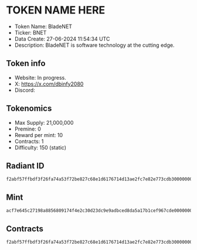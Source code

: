 # TOKEN NAME HERE

- Token Name: BladeNET
- Ticker: BNET
- Data Create: 27-06-2024 11:54:34 UTC
- Description: BladeNET is software technology at the cutting edge.

## Token info
- Website: In progress.
- X: https://x.com/dbinfy2080
- Discord: 

## Tokenomics
- Max Supply:  21,000,000
- Premine:   0
- Reward per mint:  10
- Contracts:   1
- Difficulty: 150 (static)

## Radiant ID
```
f2abf57ffbdf3f26fa74a53f72be827c68e1d6176714d13ae2fc7e82e773cdb300000002
```

## Mint
```
acf7e645c27198a8856809174f4e2c30d23dc9e9adbced8da5a17b1cef967cde00000002
```

## Contracts

```
f2abf57ffbdf3f26fa74a53f72be827c68e1d6176714d13ae2fc7e82e773cdb300000001
```
